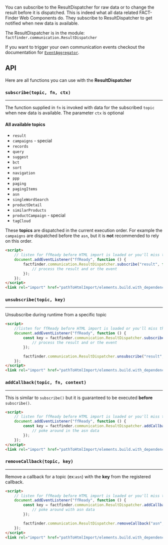 You can subscribe to the ResultDispatcher for raw data or to change the
result before it is dispatched. This is indeed what all
data related FACT-Finder Web Components do. They subscribe to
ResultDispatcher to get notified when new data is available.

The ResultDispatcher is in the module:
`factfinder.communication.ResultDispatcher`

If you want to trigger your own communication events checkout the
documentation for
[`EventAggregator`](/api/3.x/core-event-aggregator#tab=docs).

## API
Here are all functions you can use with the **ResultDispatcher** 

### `subscribe(topic, fn, ctx)`
___
The function supplied in `fn` is invoked with data for the subscribed
`topic` when new data is available. The parameter `ctx` is optional

#### All available topics
* `result`
* `campaigns` - special
* `records`
* `query`
* `suggest`
* `bct`
* `sort`
* `navigation`
* `ppp`
* `paging`
* `pagingItems`
* `asn`
* `singleWordSearch`
* `productDetail`
* `similarProducts`
* `productCampaign` - special
* `tagCloud`

These **topics** are dispatched in the current execution order.
For example the `campaigns` are dispatched before the `asn`, but it is
**not** recommended to rely on this order.

```html
<script>
    // listen for ffReady before HTML import is loaded or you'll miss the event
    document.addEventListener("ffReady", function () {
        factfinder.communication.ResultDispatcher.subscribe("result", function (resultData, event) {
            // process the result and or the event
        });
    });
</script>
<link rel="import" href="pathToHtmlImport/elements.build.with_dependencies.html">
```    

### `unsubscribe(topic, key)`
___
Unsubscribe during runtime from a specific topic
```html
<script>
    //listen for ffReady before HTML import is loaded or you'll miss the event
    document.addEventListener("ffReady", function () {
        const key = factfinder.communication.ResultDispatcher.subscribe("result", function (resultData, event) {
            // process the result and or the event
        });

        factfinder.communication.ResultDispatcher.unsubscribe("result", key);
    });
</script>
<link rel="import" href="pathToHtmlImport/elements.build.with_dependencies.html">
```

### `addCallback(topic, fn, context)`
___
This is similar to `subscribe()` but it is guaranteed to be executed
**before** `subscribe()`.
```html
<script>
    // listen for ffReady before HTML import is loaded or you'll miss the event
    document.addEventListener("ffReady", function () {
        const key = factfinder.communication.ResultDispatcher.addCallback("asn", function (asnData) {
            // poke around in the asn data
        });
    });
</script>
<link rel="import" href="pathToHtmlImport/elements.build.with_dependencies.html">
```

### `removeCallback(topic, key)`
___
Remove a callback for a topic (ex:`asn`) with the **key** from the
registered callback.
```html
<script>
    // listen for ffReady before HTML import is loaded or you'll miss the event
    document.addEventListener("ffReady", function () {
        const key = factfinder.communication.ResultDispatcher.addCallback("asn", function (asnData) {
            // poke around with asn data
        });

        factfinder.communication.ResultDispatcher.removeCallback("asn", key);
    });
</script>
<link rel="import" href="pathToHtmlImport/elements.build.with_dependencies.html">
```
